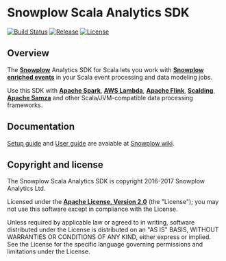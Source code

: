 # Snowplow Scala Analytics SDK

[![Build Status][travis-image]][travis]
[![Release][release-image]][releases] 
[![License][license-image]][license]

## Overview

The **[Snowplow][snowplow]** Analytics SDK for Scala lets you work with **[Snowplow enriched events][enriched-events]** in your Scala event processing and data modeling jobs.

Use this SDK with **[Apache Spark][spark]**, **[AWS Lambda][lambda]**, **[Apache Flink][flink]**, **[Scalding][scalding]**, **[Apache Samza][samza]** and other Scala/JVM-compatible data processing frameworks.


## Documentation

[Setup guide][setup-guide] and [User guide][user-guide] are avaiable at [Snowplow wiki][snowplow-wiki].


## Copyright and license

The Snowplow Scala Analytics SDK is copyright 2016-2017 Snowplow Analytics Ltd.

Licensed under the **[Apache License, Version 2.0][license]** (the "License");
you may not use this software except in compliance with the License.

Unless required by applicable law or agreed to in writing, software
distributed under the License is distributed on an "AS IS" BASIS,
WITHOUT WARRANTIES OR CONDITIONS OF ANY KIND, either express or implied.
See the License for the specific language governing permissions and
limitations under the License.


[travis-image]: https://travis-ci.org/snowplow/snowplow-scala-analytics-sdk.png?branch=master
[travis]: http://travis-ci.org/snowplow/snowplow-scala-analytics-sdk

[license-image]: http://img.shields.io/badge/license-Apache--2-blue.svg?style=flat
[license]: http://www.apache.org/licenses/LICENSE-2.0

[release-image]: http://img.shields.io/badge/release-0.1.1-blue.svg?style=flat
[releases]: https://github.com/snowplow/snowplow-scala-analytics-sdk/releases

[setup-guide]: https://github.com/snowplow/snowplow/wiki/Scala-Analytics-SDK-setup
[user-guide]: https://github.com/snowplow/snowplow/wiki/Scala-Analytics-SDK
[snowplow-wiki]: https://github.com/snowplow/snowplow/wiki

[snowplow]: http://snowplowanalytics.com
[enriched-events]: https://github.com/snowplow/snowplow/wiki/canonical-event-model
[event-data-modeling]: http://snowplowanalytics.com/blog/2016/03/16/introduction-to-event-data-modeling/

[spark]: http://spark.apache.org/
[lambda]: https://aws.amazon.com/lambda/
[flink]: https://flink.apache.org/
[scalding]: https://github.com/twitter/scalding
[samza]: http://samza.apache.org/
